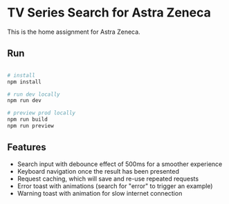 # TV Series Search for Astra Zeneca

This is the home assignment for Astra Zeneca. 

## Run

```bash

# install
npm install

# run dev locally
npm run dev

# preview prod locally
npm run build
npm run preview

```

## Features

- Search input with debounce effect of 500ms for a smoother experience
- Keyboard navigation once the result has been presented
- Request caching, which will save and re-use repeated requests
- Error toast with animations (search for "error" to trigger an example)
- Warning toast with animation for slow internet connection
